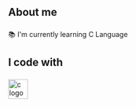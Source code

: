 <h1 align="left"></h1>

###

<p align="left"></p>

###

<h2 align="left">About me</h2>

###

<p align="left">📚 I'm currently learning C Language</p>

###

<h2 align="left">I code with</h2>

###

<div align="left">
  <img src="https://cdn.jsdelivr.net/gh/devicons/devicon/icons/c/c-original.svg" height="40" alt="c logo"  />
</div>

###
